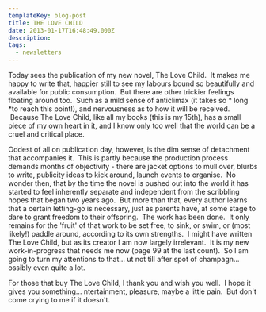 ```yaml
---
templateKey: blog-post
title: THE LOVE CHILD
date: 2013-01-17T16:48:49.000Z
description:
tags:
  - newsletters
---
```


Today sees the publication of my new novel, The Love Child.  It makes me happy
to write that, happier still to see my labours bound so beautifully and
available for public consumption.  But there are other trickier feelings
floating around too.  Such as a mild sense of anticlimax (it takes so * long *to
reach this point!), and nervousness as to how it will be received.  Because The
Love Child, like all my books (this is my 15th), has a small piece of my own
heart in it, and I know only too well that the world can be a cruel and critical
place.

Oddest of all on publication day, however, is the dim sense of detachment that
accompanies it.  This is partly because the production process demands months of
objectivity - there are jacket options to mull over, blurbs to write, publicity
ideas to kick around, launch events to organise.  No wonder then, that by the
time the novel is pushed out into the world it has started to feel inherently
separate and independent from the scribbling hopes that began two years ago.
 But more than that, every author learns that a certain letting-go is necessary,
just as parents have, at some stage to dare to grant freedom to their offspring.
 The work has been done.  It only remains for the 'fruit' of that work to be set
free, to sink, or swim, or (most likely!) paddle around, according to its own
strengths.  I might have written The Love Child, but as its creator I am now
largely irrelevant.  It is my new work-in-progress that needs me now (page 99 at
the last count).  So I am going to turn my attentions to that... ut not till
after spot of champagn... ossibly even quite a lot.

For those that buy The Love Child, I thank you and wish you well.  I hope it
gives you something... ntertainment, pleasure, maybe a little pain.  But don't
come crying to me if it doesn't.

